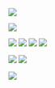 
![](https://i.ibb.co/5gqnq4Q9/tumblr-147e9d026f6bd3ba626d24644a9be620-e499afe8-1280.gif)

![](https://i.ibb.co/9m7Dg5rN/Untitled2664-20250128174931.png)

![](https://external-media.spacehey.net/media/sDApTH7Nwmor31nfDKZQR_AOSIxdBiO0q7EHrYnQoTYM=/https://64.media.tumblr.com/ee18aac29227986784fbfd139a5d1d17/8c31b629e8af12d2-ae/s100x200/147a7146b4021e0590e86b0f15c724bf4c1ee268.pnj)
![](https://external-media.spacehey.net/media/sDApTH7Nwmor31nfDKZQR_AOSIxdBiO0q7EHrYnQoTYM=/https://64.media.tumblr.com/ee18aac29227986784fbfd139a5d1d17/8c31b629e8af12d2-ae/s100x200/147a7146b4021e0590e86b0f15c724bf4c1ee268.pnj)
![](https://external-media.spacehey.net/media/sK6grtOvBUIhRpqUBa7NMNnfasiOUE1VWM-Tk-4r3s9g=/https://64.media.tumblr.com/ba14442857956ee400e6eceb7ccc6751/8c31b629e8af12d2-63/s100x200/e0379bc2970fc98fa42f1c546800592ff5fc025e.gifv)
![](https://external-media.spacehey.net/media/sk_OvFfJ5XWHZ2VUaipWTsK36NYsoiTRG9UtPgny0z0k=/https://64.media.tumblr.com/50bb79af5d7ca4c263e4b8574fc80733/8c31b629e8af12d2-06/s100x200/f676ec78fe7bdfae13aafad8f54e47dc3229e864.gifv)

![](https://external-media.spacehey.net/media/slk4-f5ETgdKcPNoUuzg3SaWn3O5EaGl_56zL-fIDHKM=/https://64.media.tumblr.com/f39d2d9b4ff14debe7889eaf16a8d50f/8c31b629e8af12d2-67/s250x400/0b7b2df5e551bd51e3a1be4e2084aa9475b89d5c.gifv)
![](https://external-media.spacehey.net/media/sYZNschY2razINKsfcFT9awOM2wNx47sH2dvnmAa2Bkw=/https://64.media.tumblr.com/f2d2638264374fc14c496ef51c2919e7/8c31b629e8af12d2-99/s250x400/efab934c7a0c5dd4da399ddea6b611f5f64bb7b7.gifv)

![](https://i.ibb.co/0TMbKmf/tumblr-bdc0935e2df087b09e0663fce1143d76-678e581b-1280.gif)
